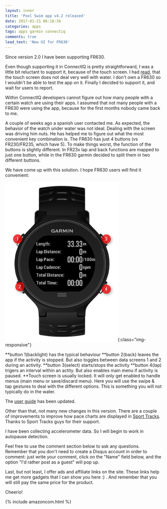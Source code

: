 ```yaml
---
layout: inner
title: 'Pool Swim app v4.2 released'
date: 2017-01-21 06:18:34
categories: apps
tags: apps garmin connectiq
comments: true
lead_text: 'New UI for FR630'
---
```

Since version 2.0 I have been supporting FR630. 

Even though supporting it in ConnectIQ is pretty straightforward, I was a little bit reluctant to support it, because of the touch screen. 
I had [read](https://www.dcrainmaker.com/2015/12/garmin-forerunner-630-depth-review.html#backlight-touchscreen-display), that the touch screen does not deal very well with water. I don't own a FR630 so I wouldn't be able to test the app on it. 
Finally I decided to support it, and wait for users to report. 

Within ConnectIQ developers cannot figure out how many people with a certain watch are using their apps. I assumed that not many people with a FR630 were using the app, because for the first months nobody came back to me. 

A couple of weeks ago a spanish user contacted me. As expected, the behavior of the watch under water was not ideal. Dealing with the screen was driving him nuts. 
He has helped me to figure out what the most convenient key combination is. The FR630 has just 4 buttons (vs FR230/FR235, which have 5). To make things worst, the function of the buttons is slightly different. In FR23x lap and back functions are mapped to just one button, while in the FR630 garmin decided to split them in two different buttons.

We have come up with this solution. I hope FR630 users will find it convenient:

![swimming-pool-image](/images/FR630.png){:class="img-responsive"}


**button 1(backlight) has the typical behaviour
**button 2(back) leaves the app if the activity is stopped. But also toggles between data screens 1 and 2 during an activity.
**button 3(select) starts/stops the activity
**button 4(lap) trigers an interval within an actity. But also enables main menu if activity is paused.
**Touch screen is usually locked. It will only get enabled to handle menus (main menu or save/discard menu). Here you will use the swipe & tap gestures to deal with the different options. This is something you will not typically do in the water.

The [user guide](https://danipindado.github.io/downloads/pool_swim_user_guide.pdf) has been updated.

Other than that, not many new changes in this version. There are a couple of improvements to improve how pace charts are displayed in [Sport Tracks](www.sporttracks.mobi). Thanks to Sport Tracks guys for their support.

I have been collecting accelerometer data. So I will begin to work in autopause detection.  

Feel free to use the comment section below to ask any questions. 
Remember that you don't need to create a Disqus account in order to comment: just write your comment, click on the "Name" field below, and the option "I'd rather post as a guest" will pop up.

Last, but not least, I offer ads and affiliate links on the site. These links help me get more gadgets that I can show you here :) . And remember that you will still pay the same price for the product. 

Cheerio! 

{% include amazoncom.html %}
